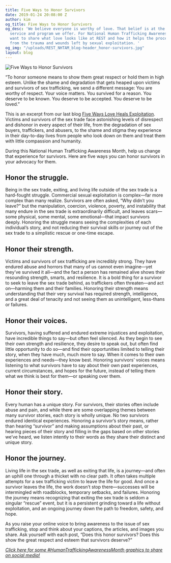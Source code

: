 ```yaml
---
title: Five Ways to Honor Survivors
date: 2019-01-24 20:08:00 Z
author: kim
og_title: Five Ways to Honor Survivors
og_desc: 'We believe everyone is worthy of love. That belief is at the core of every
  service and program we offer. For National Human Trafficking Awareness Month, we
  want to share what love looks like at REST and how it helps the process of healing
  from the trauma and wounds left by sexual exploitation. '
og_img: "/uploads/REST_NHTAM_blog-header_honor-survivors.jpg"
layout: blog
---
```


![Five Ways to Honor Survivors](/uploads/NHTAM_blog-header_honor-survivors_800.jpg)

“To honor someone means to show them great respect or hold them in high esteem. Unlike the shame and degradation that gets heaped upon victims and survivors of sex trafficking, we send a different message: You are worthy of respect. Your voice matters. You survived for a reason. You deserve to be known. You deserve to be accepted. You deserve to be loved.”

This is an excerpt from our last blog [Five Ways Love Heals Exploitation](https://iwantrest.com/blog/five-ways-love-heals-exploitation/). Victims and survivors of the sex trade face astonishing levels of disrespect and dishonor in every aspect of their life, from the degradation of sex buyers, traffickers, and abusers, to the shame and stigma they experience in their day-to-day lives from people who look down on them and treat them with little compassion and humanity.

During this National Human Trafficking Awareness Month, help us change that experience for survivors. Here are five ways you can honor survivors in your advocacy for them. 

## Honor the struggle.
Being in the sex trade, exiting, and living life outside of the sex trade is a hard-fought struggle. Commercial sexual exploitation is complex—far more complex than many realize. Survivors are often asked, “Why didn’t you leave?” but the manipulation, coercion, violence, poverty, and instability that many endure in the sex trade is extraordinarily difficult, and leaves scars—some physical, some mental, some emotional—that impact survivors deeply. Honoring the struggle means seeing the complexities of each individual’s story, and not reducing their survival skills or journey out of the sex trade to a simplistic rescue or one-time escape. 

## Honor their strength.
Victims and survivors of sex trafficking are incredibly strong. They have endured abuse and horrors that many of us cannot even imagine—yet they’ve survived it all—and the fact a person has remained alive shows their resounding strength, smarts, and resilience. It is a bold thing for a survivor to seek to leave the sex trade behind, as traffickers often threaten—and act on—harming them and their families. Honoring their strength means understanding that their very survival has required strength, intelligence, and a great deal of tenacity and not seeing them as unintelligent, less-thans or failures.

## Honor their voices.
Survivors, having suffered and endured extreme injustices and exploitation, have incredible things to say—but often feel silenced. As they begin to see their own strength and resilience, they desire to speak out, but often find little opportunity to do so—and find their opportunities limited to telling their story, when they have much, much more to say. When it comes to their own experiences and needs—they know best. Honoring survivors’ voices means listening to what survivors have to say about their own past experiences, current circumstances, and hopes for the future, instead of telling them what we think is best for them—or speaking over them.

## Honor their story. 
Every human has a unique story. For survivors, their stories often include abuse and pain, and while there are some overlapping themes between many survivor stories, each story is wholly unique. No two survivors endured identical experiences. Honoring a survivor’s story means, rather than hearing “survivor” and making assumptions about their past, or hearing pieces of their story and filling in the gaps based on other stories we’ve heard, we listen intently to their words as they share their distinct and unique story. 

## Honor the journey. 
Living life in the sex trade, as well as exiting that life, is a journey—and often an uphill one through a thicket with no clear path. It often takes multiple attempts for a sex trafficking victim to leave the life for good. And once a survivor leaves the life, the work doesn’t stop there—successes will be intermingled with roadblocks, temporary setbacks, and failures. Honoring the journey means recognizing that exiting the sex trade is seldom a singular “rescue” event, but it is a persistent grinding toward a life without exploitation, and an ongoing journey down the path to freedom, safety, and hope. 

As you raise your online voice to bring awareness to the issue of sex trafficking, stop and think about your captions, the articles, and images you share. Ask yourself with each post, “Does this honor survivors? Does this show the great respect and esteem that survivors deserve?” 

*[Click here for some #HumanTraffickingAwarenessMonth graphics to share on social media!](http://bit.ly/2REnhKW)*

